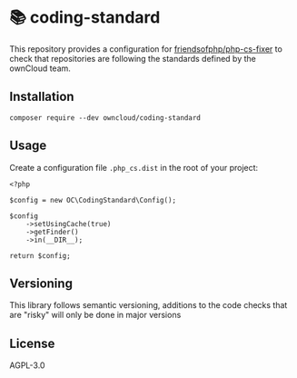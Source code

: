 # 📚 coding-standard


This repository provides a configuration for [friendsofphp/php-cs-fixer](http://github.com/FriendsOfPHP/PHP-CS-Fixer) to check that repositories are following the standards defined by the ownCloud team.


## Installation
```
composer require --dev owncloud/coding-standard
```


## Usage

Create a configuration file `.php_cs.dist` in the root of your project:

```
<?php

$config = new OC\CodingStandard\Config();

$config
    ->setUsingCache(true)
    ->getFinder()
    ->in(__DIR__);

return $config;
```

## Versioning

This library follows semantic versioning, additions to the code checks that are "risky" will only be done in major versions

## License

AGPL-3.0
